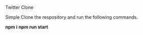 Twitter Clone 

Simple Clone the respository and run the following commands.

**npm i**
**npm run start**
